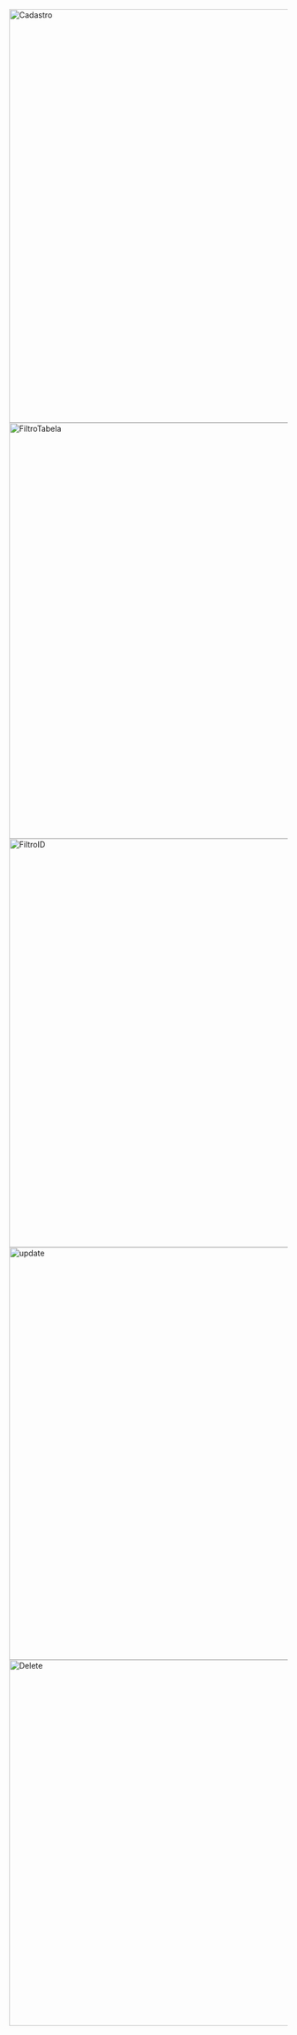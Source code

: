 <img width="1175" height="748" alt="Cadastro" src="https://github.com/user-attachments/assets/a196cc8a-47c7-45d3-a832-27710318fe5d" />
<img width="1189" height="752" alt="FiltroTabela" src="https://github.com/user-attachments/assets/ac19c5e3-05d1-4c87-827f-5b529cb3a7e7" />
<img width="1186" height="739" alt="FiltroID" src="https://github.com/user-attachments/assets/01882283-d743-4406-852d-26aa32fb2acb" />
<img width="1183" height="746" alt="update" src="https://github.com/user-attachments/assets/663aa785-6a5e-4915-b5ee-9ac082af7d28" />
<img width="1171" height="662" alt="Delete" src="https://github.com/user-attachments/assets/5c3adbf6-1e74-4294-a5da-3165bd1817f6" />
